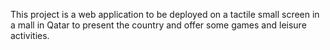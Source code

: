 This project is a web application to be deployed on a tactile small screen in a mall in Qatar to present the country and offer some games and leisure activities.
